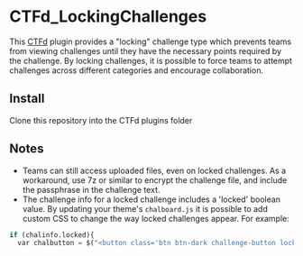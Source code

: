 CTFd_LockingChallenges
======================
This [CTFd](https://ctfd.io/) plugin provides a "locking" challenge type which prevents teams from viewing challenges until they have the necessary points required by the challenge. By locking challenges, it is possible to force teams to attempt challenges across different categories and encourage collaboration.

## Install
Clone this repository into the CTFd plugins folder

## Notes
* Teams can still access uploaded files, even on locked challenges. As a workaround, use 7z or similar to encrypt the challenge file, and include the passphrase in the challenge text.
* The challenge info for a locked challenge includes a 'locked' boolean value. By updating your theme's `chalboard.js` it is possible to add custom CSS to change the way locked challenges appear. For example:

```py
if (chalinfo.locked){
  var chalbutton = $("<button class='btn btn-dark challenge-button locked-challenge w-100 text-truncate pt-3 pb-3 mb-2' value='{0}'><i class='fas fa-lock corner-button-check'></i></button>".format(chalinfo.id));
```

